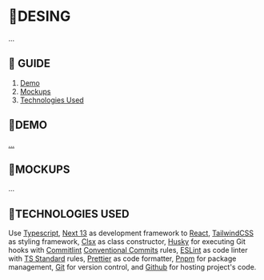 # **📂DESING**

...

## **📑 GUIDE**

1. [Demo](#demo)
2. [Mockups](#mockups)
3. [Technologies Used](#technologies-used)

## **🚀DEMO**

[...](...)

## **🎨MOCKUPS**

...

## **💬TECHNOLOGIES USED**

Use [Typescript](https://www.typescriptlang.org), [Next 13](https://nextjs.org) as development framework to [React](https://react.dev), [TailwindCSS](https://tailwindcss.com) as styling framework, [Clsx](https://github.com/lukeed/clsx) as class constructor, [Husky](https://typicode.github.io/husky) for executing Git hooks with [Commitlint](https://commitlint.js.org) [Conventional Commits](https://www.conventionalcommits.org) rules, [ESLint](https://eslint.org) as code linter with [TS Standard](https://github.com/standard/ts-standard) rules, [Prettier](https://prettier.io) as code formatter, [Pnpm](https://pnpm.io) for package management, [Git](https://git-scm.com/doc) for version control, and [Github](https://docs.github.com) for hosting project's code.
